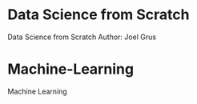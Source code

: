 # Data Science from Scratch
Data Science from Scratch
Author: Joel Grus

# Machine-Learning
Machine Learning
